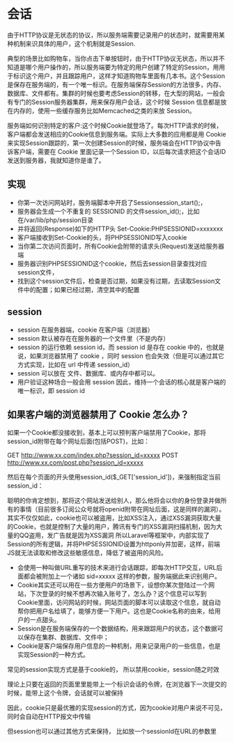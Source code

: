 # 会话

由于HTTP协议是无状态的协议，所以服务端需要记录用户的状态时，就需要用某种机制来识具体的用户，这个机制就是Session.

典型的场景比如购物车，当你点击下单按钮时，由于HTTP协议无状态，所以并不知道是哪个用户操作的，所以服务端要为特定的用户创建了特定的Session，用用于标识这个用户，并且跟踪用户，这样才知道购物车里面有几本书。这个Session是保存在服务端的，有一个唯一标识。在服务端保存Session的方法很多，内存、数据库、文件都有。集群的时候也要考虑Session的转移，在大型的网站，一般会有专门的Session服务器集群，用来保存用户会话，这个时候 Session 信息都是放在内存的，使用一些缓存服务比如Memcached之类的来放 Session。

服务端如何识别特定的客户:这个时候Cookie就登场了。每次HTTP请求的时候，客户端都会发送相应的Cookie信息到服务端。实际上大多数的应用都是用 Cookie 来实现Session跟踪的，第一次创建Session的时候，服务端会在HTTP协议中告诉客户端，需要在 Cookie 里面记录一个Session ID，以后每次请求把这个会话ID发送到服务器，我就知道你是谁了。


## 实现

* 你第一次访问网站时，服务端脚本中开启了Sessionsession_start();，
* 服务器会生成一个不重复的 SESSIONID 的文件session_id();，比如在/var/lib/php/session目录
* 并将返回(Response)如下的HTTP头 Set-Cookie:PHPSESSIONID=xxxxxxx
* 客户端接收到Set-Cookie的头，将PHPSESSIONID写入cookie
* 当你第二次访问页面时，所有Cookie会附带的请求头(Request)发送给服务器端
* 服务器识别PHPSESSIONID这个cookie，然后去session目录查找对应session文件，
* 找到这个session文件后，检查是否过期，如果没有过期，去读取Session文件中的配置；如果已经过期，清空其中的配置

## session

* session 在服务器端，cookie 在客户端（浏览器）
* session 默认被存在在服务器的一个文件里（不是内存）
* session 的运行依赖 session id，而 session id 是存在 cookie 中的，也就是说，如果浏览器禁用了 cookie ，同时 session 也会失效（但是可以通过其它方式实现，比如在 url 中传递 session_id）
* session 可以放在 文件、数据库、或内存中都可以。
* 用户验证这种场合一般会用 session 因此，维持一个会话的核心就是客户端的唯一标识，即 session id

## 如果客户端的浏览器禁用了 Cookie 怎么办？

如果一个Cookie都没接收到，基本上可以预判客户端禁用了Cookie，那将session_id附带在每个网址后面(包括POST)，比如：

GET http://www.xx.com/index.php?session_id=xxxxx
POST http://www.xx.com/post.php?session_id=xxxxx

然后在每个页面的开头使用session_id($_GET['session_id'])，来强制指定当前session_id：

聪明的你肯定想到，那将这个网站发送给别人，那么他将会以你的身份登录并做所有的事情（目前很多订阅公众号就将openid附带在网址后面，这是同样的漏洞）。
其实不仅仅如此，cookie也可以被盗用，比如XSS注入，通过XSS漏洞获取大量的Cookie，也就是控制了大量的用户，腾讯有专门的XSS漏洞扫描机制，因为大量的QQ盗用，发广告就是因为XSS漏洞
所以Laravel等框架中，内部实现了Session的所有逻辑，并将PHPSESSIONID设置为httponly并加密，这样，前端JS就无法读取和修改这些敏感信息，降低了被盗用的风险。

* 会使用一种叫做URL重写的技术来进行会话跟踪，即每次HTTP交互，URL后面都会被附加上一个诸如 sid=xxxxx 这样的参数，服务端据此来识别用户。
* Cookie其实还可以用在一些方便用户的场景下，设想你某次登陆过一个网站，下次登录的时候不想再次输入账号了，怎么办？这个信息可以写到Cookie里面，访问网站的时候，网站页面的脚本可以读取这个信息，就自动帮你把用户名给填了，能够方便一下用户。这也是Cookie名称的由来，给用户的一点甜头。
* Session是在服务端保存的一个数据结构，用来跟踪用户的状态，这个数据可以保存在集群、数据库、文件中；
* Cookie是客户端保存用户信息的一种机制，用来记录用户的一些信息，也是实现Session的一种方式。

常见的session实现方式是基于cookie的， 所以禁用cookie，session随之时效

理论上只要在返回的页面里里能带上一个标识会话的令牌，在浏览器下一次提交的时候，能带上这个令牌，会话就可以被保持

因此，cookie只是最优雅的实现session的方式，因为cookie对用户来说不可见，同时会自动在HTTP报文中传输

但session也可以通过其他方式来保持， 比如放一个sessionId在URL的参数里
